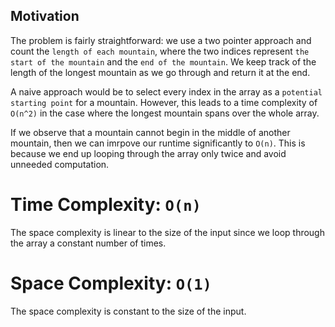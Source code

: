 ## Motivation
The problem is fairly straightforward: we use a two pointer approach and count the `length of each mountain`, where the two indices represent `the start of the mountain` and the `end of the mountain`. We keep track of the length of the longest mountain as we go through and return it at the end. 

A naive approach would be to select every index in the array as a `potential starting point` for a mountain. However, this leads to a time complexity of `O(n^2)` in the case where the longest mountain spans over the whole array. 

If we observe that a mountain cannot begin in the middle of another mountain, then we can imrpove our runtime significantly to `O(n)`. This is because we end up looping through the array only twice and avoid unneeded computation.

# Time Complexity: `O(n)`
The space complexity is linear to the size of the input since we loop through the array a constant number of times.

# Space Complexity: `O(1)`
The space complexity is constant to the size of the input.